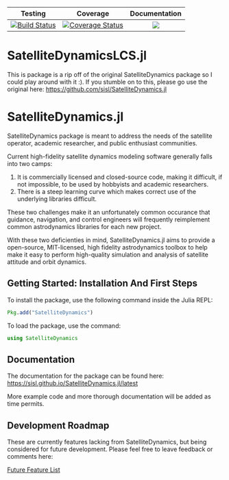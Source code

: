 |                                                                Testing                                                                |                                                                                    Coverage                                                                                    |                                                Documentation                                                 |
| :-----------------------------------------------------------------------------------------------------------------------------------: | :----------------------------------------------------------------------------------------------------------------------------------------------------------------------------: | :----------------------------------------------------------------------------------------------------------: |
| [![Build Status](https://travis-ci.org/sisl/SatelliteDynamics.jl.svg?branch=master)](https://travis-ci.org/sisl/SatelliteDynamics.jl) | [![Coverage Status](https://coveralls.io/repos/github/sisl/SatelliteDynamics.jl/badge.svg?branch=master)](https://coveralls.io/github/sisl/SatelliteDynamics.jl?branch=master) | [![](https://img.shields.io/badge/docs-latest-blue.svg)](https://sisl.github.io/SatelliteDynamics.jl/latest) |


# SatelliteDynamicsLCS.jl
This is package is a rip off of the original SatelliteDynamics package so I could play around with it :). If you stumble on to this, please go use the original here: https://github.com/sisl/SatelliteDynamics.jl

# SatelliteDynamics.jl
SatelliteDynamics package is meant to address the needs of the satellite operator, academic researcher, and public enthusiast communities.

Current high-fidelity satellite dynamics modeling software generally falls into two camps:
1. It is commercially licensed and closed-source code, making it difficult, if not impossible, to be used by hobbyists and academic researchers.
2. There is a steep learning curve which makes correct use of the underlying libraries difficult.

These two challenges make it an unfortunately common occurance that guidance, navigation, and control engineers will frequently reimplement common astrodynamics libraries for each new project.

With these two deficienties in mind, SatelliteDynamics.jl aims to provide a open-source, MIT-licensed, high fidelity astrodynamics toolbox to help make it easy to perform high-quality simulation and analysis of satellite attitude and orbit dynamics.

## Getting Started: Installation And First Steps

To install the package, use the following command inside the Julia REPL:
```julia
Pkg.add("SatelliteDynamics")
```

To load the package, use the command:

```julia
using SatelliteDynamics
```

## Documentation

The documentation for the package can be found here: <https://sisl.github.io/SatelliteDynamics.jl/latest>

More example code and more thorough documentation will be added as time permits.

## Development Roadmap

These are currently features lacking from SatelliteDynamics, but being considered
for future development. Please feel free to leave feedback or comments here:

[Future Feature List](https://github.com/sisl/SatelliteDynamics.jl/issues/4)